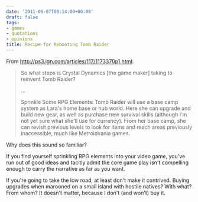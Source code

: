 ```yaml
---
date: '2011-06-07T08:14:00+00:00'
draft: false
tags:
- games
- quotations
- opinions
title: Recipe for Rebooting Tomb Raider
---
```


From http://ps3.ign.com/articles/117/1173370p1.html:

>So what steps is Crystal Dynamics [the game maker] taking to reinvent Tomb Raider? 
>
>...
>
>Sprinkle Some RPG Elements: Tomb Raider will use a base camp system as Lara's home base or hub world. Here she can upgrade and build new gear, as well as purchase new survival skills (although I'm not yet sure what she'll use for currency). From her base camp, she can revisit previous levels to look for items and reach areas previously inaccessible, much like Metroidvania games.

Why does this sound so familiar?

If you find yourself sprinkling RPG elements into your video game, you've run out of good ideas and tacitly admit the core game play isn't compelling enough to carry the narrative as far as you want.

If you're going to take the low road, at least don't make it contrived. Buying upgrades when marooned on a small island with hostile natives? With what? From whom? It doesn't matter, because I don't (and won't) buy it.
